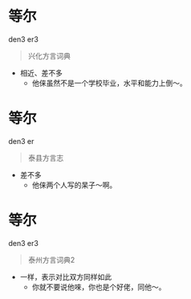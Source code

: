 # 等尔
den3 er3
> 兴化方言词典
- 相近、差不多
  - 他俫虽然不是一个学校毕业，水平和能力上倒～。

# 等尔
den3 er
> 泰县方言志
- 差不多
  - 他俫两个人写的杲子～啊。

# 等尔
den3 er3
> 泰州方言词典2
- 一样，表示对比双方同样如此
  - 你就不要说他唻，你也是个好佬，同他～。
